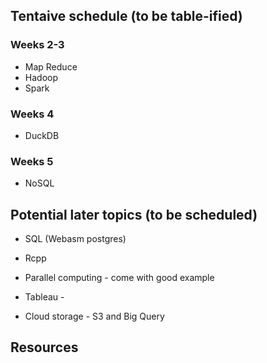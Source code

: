 ## Tentaive schedule (to be table-ified)

### Weeks 2-3

* Map Reduce
* Hadoop
* Spark

### Weeks 4

* DuckDB

### Weeks 5

* NoSQL


## Potential later topics (to be scheduled)

* SQL (Webasm postgres)

* Rcpp 

* Parallel computing - come with good example 

* Tableau - 

* Cloud storage - S3 and Big Query 



 

## Resources


